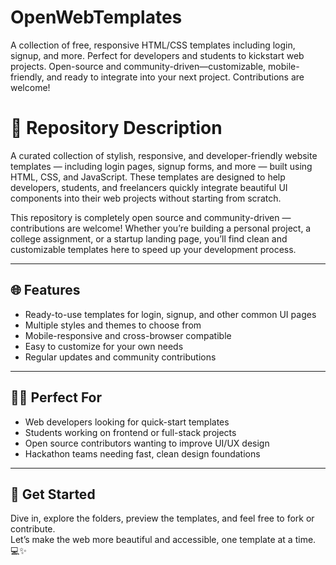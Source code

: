 # OpenWebTemplates
A collection of free, responsive HTML/CSS templates including login, signup, and more. Perfect for developers and students to kickstart web projects. Open-source and community-driven—customizable, mobile-friendly, and ready to integrate into your next project. Contributions are welcome!

# 📝 Repository Description

A curated collection of stylish, responsive, and developer-friendly website templates — including login pages, signup forms, and more — built using HTML, CSS, and JavaScript. These templates are designed to help developers, students, and freelancers quickly integrate beautiful UI components into their web projects without starting from scratch.

This repository is completely open source and community-driven — contributions are welcome! Whether you’re building a personal project, a college assignment, or a startup landing page, you’ll find clean and customizable templates here to speed up your development process.

---

## 🌐 Features

- Ready-to-use templates for login, signup, and other common UI pages  
- Multiple styles and themes to choose from  
- Mobile-responsive and cross-browser compatible  
- Easy to customize for your own needs  
- Regular updates and community contributions  

---

## 🧑‍💻 Perfect For

- Web developers looking for quick-start templates  
- Students working on frontend or full-stack projects  
- Open source contributors wanting to improve UI/UX design  
- Hackathon teams needing fast, clean design foundations  

---

## 📂 Get Started

Dive in, explore the folders, preview the templates, and feel free to fork or contribute.  
Let’s make the web more beautiful and accessible, one template at a time. 💻✨
